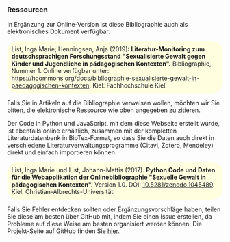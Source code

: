 ### Ressourcen

In Ergänzung zur Online-Version ist diese Bibliographie auch als elektronisches Dokument verfügbar:

<p style="background-color:LightYellow;padding:10px;border-radius:25px;">List, Inga Marie; Henningsen, Anja (2019): <b>Literatur-Monitoring zum deutschsprachigen Forschungsstand "Sexualisierte Gewalt gegen Kinder und Jugendliche in pädagogischen Kontexten".</b> Bibliographie, Nummer 1. Online verfügbar unter: <a href="https://hcommons.org/docs/bibliographie-sexualisierte-gewalt-in-paedagogischen-kontexten/">https://hcommons.org/docs/bibliographie-sexualisierte-gewalt-in-paedagogischen-kontexten</a>. Kiel: Fachhochschule Kiel.</p>

Falls Sie in Artikeln auf die Bibliographie verweisen wollen, möchten wir Sie bitten, die elektronische Ressource wie oben angegeben zu zitieren.

Der Code in Python und JavaScript, mit dem diese Webseite erstellt wurde, ist ebenfalls online erhältlich, zusammen mit der kompletten Literaturdatenbank in BibTex-Format, so dass Sie die Daten auch direkt in verschiedene Literaturverwaltungsprogramme (Citavi, Zotero, Mendeley) direkt und einfach importieren können.

<p style="background-color:LightYellow;padding:10px;border-radius:25px">
List, Inga Marie und List, Johann-Mattis (2017). <b>Python Code und Daten für die Webapplikation der Onlinebibliographie "Sexuelle Gewalt in pädagogischen Kontexten".</b> Version 1.0. DOI: <a href="https://doi.org/10.5281/zenodo.1045489">10.5281/zenodo.1045489</a>. Kiel: Christian-Albrechts-Universität.</p>

Falls Sie Fehler entdecken sollten oder Ergänzungsvorschläge haben, teilen Sie diese am besten über GitHub mit, indem Sie einen Issue erstellen, da Probleme auf diese Weise am besten organisiert werden können. Die Projekt-Seite auf GitHub finden Sie [hier](https://github.com/SeGePae/segepae).

 
